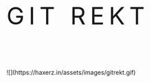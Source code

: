 <p style="font-size:3.5rem;letter-spacing:10px;">GIT REKT</p>
<br><br>
![](https://haxerz.in/assets/images/gitrekt.gif)


